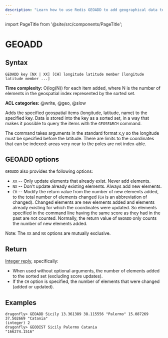 ```yaml
---
description: "Learn how to use Redis GEOADD to add geographical data to your Redis database by defining latitude and longitude."
---
```


import PageTitle from '@site/src/components/PageTitle';

# GEOADD

<PageTitle title="Redis GEOADD Command (Documentation) | Dragonfly" />

## Syntax

    GEOADD key [NX | XX] [CH] longitude latitude member [longitude latitude member ...]

**Time complexity:** O(log(N)) for each item added, where N is the number of elements in the geospatial index represented by the sorted set.

**ACL categories:** @write, @geo, @slow

Adds the specified geospatial items (longitude, latitude, name) to the specified key.
Data is stored into the key as a sorted set, in a way that makes it possible to query the items with the `GEOSEARCH` command.

The command takes arguments in the standard format x,y so the longitude must be specified before the latitude.
There are limits to the coordinates that can be indexed: areas very near to the poles are not index-able.

## GEOADD options

`GEOADD` also provides the following options:

- `XX` -- Only update elements that already exist. Never add elements.
- `NX` -- Don't update already existing elements. Always add new elements.
- `CH` -- Modify the return value from the number of new elements added, to the total number of elements changed (`CH` is an abbreviation of changed).
  Changed elements are new elements added and elements already existing for which the coordinates were updated.
  So elements specified in the command line having the same score as they had in the past are not counted.
  Normally, the return value of `GEOADD` only counts the number of new elements added.

Note: The `XX` and `NX` options are mutually exclusive.

## Return

[Integer reply](https://redis.io/docs/reference/protocol-spec/#resp-integers), specifically:

- When used without optional arguments, the number of elements added to the sorted set (excluding score updates).
- If the `CH` option is specified, the number of elements that were changed (added or updated).

## Examples

```shell
dragonfly> GEOADD Sicily 13.361389 38.115556 "Palermo" 15.087269 37.502669 "Catania"
(integer) 2
dragonfly> GEODIST Sicily Palermo Catania
"166274.1516"
```
